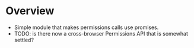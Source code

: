 # Overview
* Simple module that makes permissions calls use promises.
* TODO: is there now a cross-browser Permissions API that is somewhat settled?
